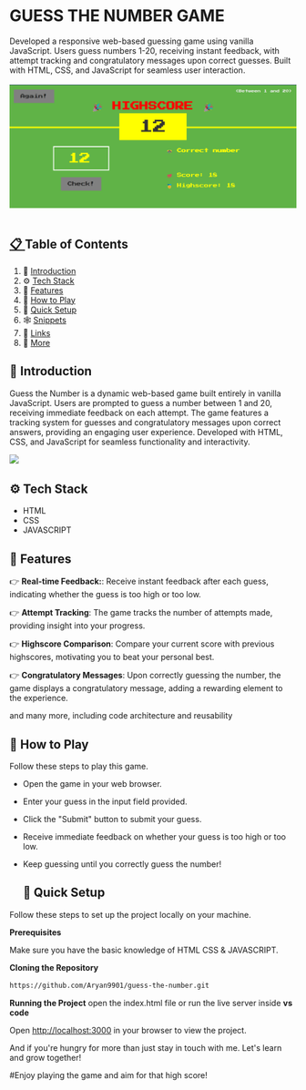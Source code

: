 <div align="center">
     <h1 align="left">GUESS THE NUMBER GAME</h1>

   <div align="left">
       Developed a responsive web-based guessing game using vanilla JavaScript. Users guess numbers 1-20, receiving instant feedback, 
       with attempt tracking and congratulatory messages upon correct guesses. Built with HTML, CSS, and JavaScript for seamless user 
       interaction.
    </div>
    <br />
    <a href="https://aryan9901.github.io/guess-the-number/" target="_blank">
      <img src="https://github.com/Aryan9901/guess-the-number/blob/main/home.png"center">
  <br />
  <br />
</div>

## 📋 <a name="table">Table of Contents</a>

1. 🤖 [Introduction](#introduction)
2. ⚙️ [Tech Stack](#tech-stack)
3. 🔋 [Features](#features)
4. 🤸 [How to Play](#howtoplay)
5. 🤸 [Quick Setup](#quick-setup)
6. 🕸️ [Snippets](#snippets)
7. 🔗 [Links](#links)
8. 🚀 [More](#more)

## <a name="introduction">🤖 Introduction</a>

Guess the Number is a dynamic web-based game built entirely in vanilla JavaScript. Users are prompted to guess a number between 1 and 20, receiving immediate feedback on each attempt. The game features a tracking system for guesses and congratulatory messages upon correct answers, providing an engaging user experience. Developed with HTML, CSS, and JavaScript for seamless functionality and interactivity.

<a href="https://discord.com/invite/n6EdbFJ" target="_blank"><img src="https://github.com/sujatagunale/EasyRead/assets/151519281/618f4872-1e10-42da-8213-1d69e486d02e" /></a>

## <a name="tech-stack">⚙️ Tech Stack</a>

- HTML
- CSS
- JAVASCRIPT

## <a name="features">🔋 Features</a>

👉 **Real-time Feedback:**: Receive instant feedback after each guess, indicating whether the guess is too high or too low.

👉 **Attempt Tracking**: The game tracks the number of attempts made, providing insight into your progress.

👉 **Highscore Comparison**: Compare your current score with previous highscores, motivating you to beat your personal best.

👉 **Congratulatory Messages**: Upon correctly guessing the number, the game displays a congratulatory message, adding a rewarding element to the experience.

and many more, including code architecture and reusability 

## <a name="howtoplay">🤸 How to Play</a>

Follow these steps to play this game.

- Open the game in your web browser.
- Enter your guess in the input field provided.
- Click the "Submit" button to submit your guess.
- Receive immediate feedback on whether your guess is too high or too low.
- Keep guessing until you correctly guess the number!

  ## <a name="quick-setup">🤸 Quick Setup</a>

Follow these steps to set up the project locally on your machine.

**Prerequisites**

Make sure you have the basic knowledge of HTML CSS & JAVASCRIPT.

**Cloning the Repository**

```bash
https://github.com/Aryan9901/guess-the-number.git
```

**Running the Project**
open the index.html file or run the live server inside **vs code**

Open [http://localhost:3000](http://localhost:3000) in your browser to view the project.

And if you're hungry for more than just stay in touch with me. Let's learn and grow together!

#Enjoy playing the game and aim for that high score!
